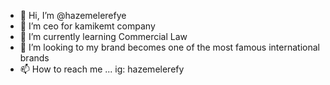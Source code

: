 - 👋 Hi, I’m @hazemelerefye
- 👀 I’m ceo for kamikemt company
- 🌱 I’m currently learning Commercial Law
- 💞️ I’m looking to my brand becomes one of the most famous international brands
- 📫 How to reach me ... ig: hazemelerefy

<!---
hazemelerefyedu/hazemelerefyedu is a ✨ special ✨ repository because its `README.md` (this file) appears on your GitHub profile.
You can click the Preview link to take a look at your changes.
--->

